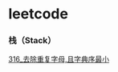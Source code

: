 # leetcode

### 栈（Stack）
[316_去除重复字母,且字典序最小](https://github.com/pinganNJ/Leetcode/edit/master/README.md)

